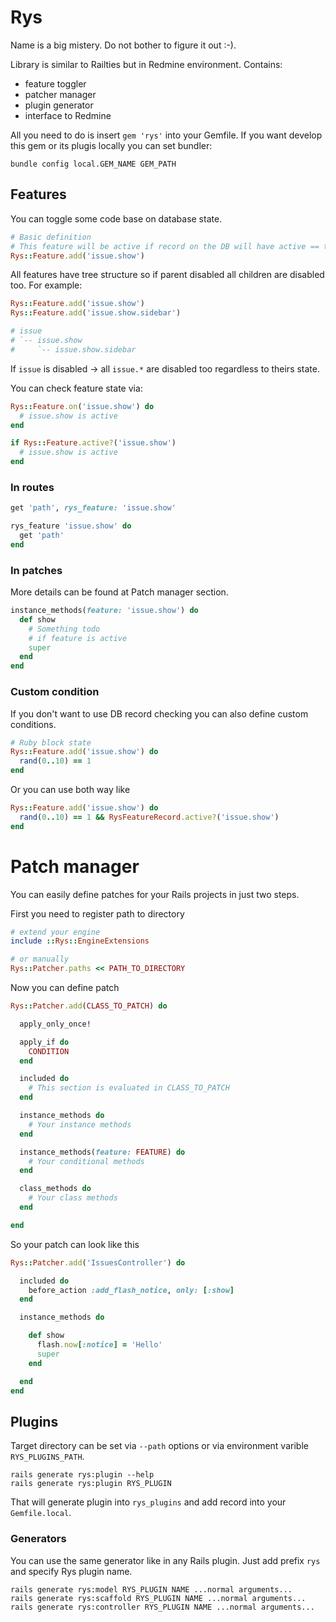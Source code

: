 # Rys

Name is a big mistery. Do not bother to figure it out :-).

Library is similar to Railties but in Redmine environment. Contains:

- feature toggler
- patcher manager
- plugin generator
- interface to Redmine

All you need to do is insert `gem 'rys'` into your Gemfile. If you want develop this gem or its plugis locally you can set bundler:

`bundle config local.GEM_NAME GEM_PATH`

## Features

You can toggle some code base on database state.

```ruby
# Basic definition
# This feature will be active if record on the DB will have active == true
Rys::Feature.add('issue.show')
```

All features have tree structure so if parent disabled all children are disabled too. For example:

```ruby
Rys::Feature.add('issue.show')
Rys::Feature.add('issue.show.sidebar')

# issue
# `-- issue.show
#     `-- issue.show.sidebar
```

If `issue` is disabled -> all `issue.*` are disabled too regardless to theirs state.

You can check feature state via:

```ruby
Rys::Feature.on('issue.show') do
  # issue.show is active
end

if Rys::Feature.active?('issue.show')
  # issue.show is active
end
```

### In routes

```ruby
get 'path', rys_feature: 'issue.show'

rys_feature 'issue.show' do
  get 'path'
end
```

### In patches

More details can be found at Patch manager section.

```ruby
instance_methods(feature: 'issue.show') do
  def show
    # Something todo
    # if feature is active
    super
  end
end
```


### Custom condition

If you don't want to use DB record checking you can also define custom conditions.

```ruby
# Ruby block state
Rys::Feature.add('issue.show') do
  rand(0..10) == 1
end
```

Or you can use both way like

```ruby
Rys::Feature.add('issue.show') do
  rand(0..10) == 1 && RysFeatureRecord.active?('issue.show')
end
```

# Patch manager

You can easily define patches for your Rails projects in just two steps.

First you need to register path to directory

```ruby
# extend your engine
include ::Rys::EngineExtensions

# or manually
Rys::Patcher.paths << PATH_TO_DIRECTORY
```

Now you can define patch

```ruby
Rys::Patcher.add(CLASS_TO_PATCH) do

  apply_only_once!

  apply_if do
    CONDITION
  end

  included do
    # This section is evaluated in CLASS_TO_PATCH
  end

  instance_methods do
    # Your instance methods
  end

  instance_methods(feature: FEATURE) do
    # Your conditional methods
  end

  class_methods do
    # Your class methods
  end

end

```

So your patch can look like this

```ruby
Rys::Patcher.add('IssuesController') do

  included do
    before_action :add_flash_notice, only: [:show]
  end

  instance_methods do

    def show
      flash.now[:notice] = 'Hello'
      super
    end

  end
end
```

## Plugins

Target directory can be set via `--path` options or via environment varible `RYS_PLUGINS_PATH`.

```
rails generate rys:plugin --help
rails generate rys:plugin RYS_PLUGIN
```

That will generate plugin into `rys_plugins` and add record into your `Gemfile.local`.

### Generators

You can use the same generator like in any Rails plugin. Just add prefix `rys` and specify Rys plugin name.

```
rails generate rys:model RYS_PLUGIN NAME ...normal arguments...
rails generate rys:scaffold RYS_PLUGIN NAME ...normal arguments...
rails generate rys:controller RYS_PLUGIN NAME ...normal arguments...
```
